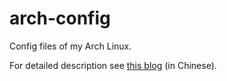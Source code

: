 # arch-config
Config files of my Arch Linux.

For detailed description see [this blog](https://www.cnblogs.com/tsreaper/p/arch-config.html) (in Chinese).
